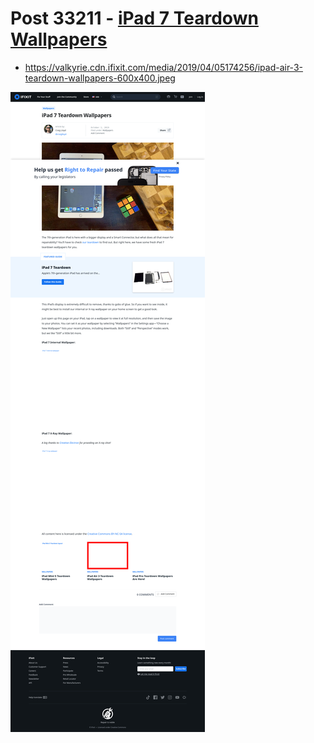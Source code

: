 # Post 33211 - [iPad 7 Teardown Wallpapers](https://www.ifixit.com/News/33211/ipad-7-teardown-wallpapers)

- https://valkyrie.cdn.ifixit.com/media/2019/04/05174256/ipad-air-3-teardown-wallpapers-600x400.jpeg

![screencap](screenshots/916f2298-7534-48d9-bc0a-dc585155a500.png)

